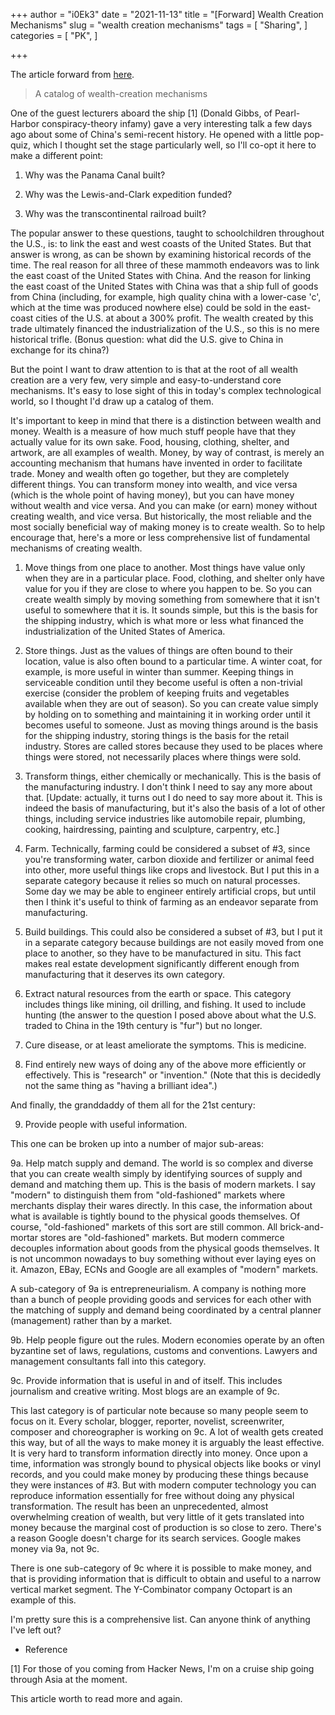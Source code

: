 +++
author = "i0Ek3"
date = "2021-11-13"
title = "[Forward] Wealth Creation Mechanisms"
slug = "wealth creation mechanisms"
tags = [
    "Sharing",
]
categories = [
    "PK",
]

+++


The article forward from [here](https://blog.rongarret.info/2009/10/catalog-of-wealth-creation-mechanisms.html).

> A catalog of wealth-creation mechanisms

One of the guest lecturers aboard the ship [1] (Donald Gibbs, of Pearl-Harbor conspiracy-theory infamy) gave a very interesting talk a few days ago about some of China's semi-recent history. He opened with a little pop-quiz, which I thought set the stage particularly well, so I'll co-opt it here to make a different point:

1. Why was the Panama Canal built?

2. Why was the Lewis-and-Clark expedition funded?

3. Why was the transcontinental railroad built?

The popular answer to these questions, taught to schoolchildren throughout the U.S., is: to link the east and west coasts of the United States. But that answer is wrong, as can be shown by examining historical records of the time. The real reason for all three of these mammoth endeavors was to link the east coast of the United States with China. And the reason for linking the east coast of the United States with China was that a ship full of goods from China (including, for example, high quality china with a lower-case 'c', which at the time was produced nowhere else) could be sold in the east-coast cities of the U.S. at about a 300% profit. The wealth created by this trade ultimately financed the industrialization of the U.S., so this is no mere historical trifle. (Bonus question: what did the U.S. give to China in exchange for its china?)

But the point I want to draw attention to is that at the root of all wealth creation are a very few, very simple and easy-to-understand core mechanisms. It's easy to lose sight of this in today's complex technological world, so I thought I'd draw up a catalog of them.

It's important to keep in mind that there is a distinction between wealth and money. Wealth is a measure of how much stuff people have that they actually value for its own sake. Food, housing, clothing, shelter, and artwork, are all examples of wealth. Money, by way of contrast, is merely an accounting mechanism that humans have invented in order to facilitate trade. Money and wealth often go together, but they are completely different things. You can transform money into wealth, and vice versa (which is the whole point of having money), but you can have money without wealth and vice versa. And you can make (or earn) money without creating wealth, and vice versa. But historically, the most reliable and the most socially beneficial way of making money is to create wealth. So to help encourage that, here's a more or less comprehensive list of fundamental mechanisms of creating wealth.

1. Move things from one place to another. Most things have value only when they are in a particular place. Food, clothing, and shelter only have value for you if they are close to where you happen to be. So you can create wealth simply by moving something from somewhere that it isn't useful to somewhere that it is. It sounds simple, but this is the basis for the shipping industry, which is what more or less what financed the industrialization of the United States of America.

2. Store things. Just as the values of things are often bound to their location, value is also often bound to a particular time. A winter coat, for example, is more useful in winter than summer. Keeping things in serviceable condition until they become useful is often a non-trivial exercise (consider the problem of keeping fruits and vegetables available when they are out of season). So you can create value simply by holding on to something and maintaining it in working order until it becomes useful to someone. Just as moving things around is the basis for the shipping industry, storing things is the basis for the retail industry. Stores are called stores because they used to be places where things were stored, not necessarily places where things were sold.

3. Transform things, either chemically or mechanically. This is the basis of the manufacturing industry. I don't think I need to say any more about that. [Update: actually, it turns out I do need to say more about it. This is indeed the basis of manufacturing, but it's also the basis of a lot of other things, including service industries like automobile repair, plumbing, cooking, hairdressing, painting and sculpture, carpentry, etc.]

4. Farm. Technically, farming could be considered a subset of #3, since you're transforming water, carbon dioxide and fertilizer or animal feed into other, more useful things like crops and livestock. But I put this in a separate category because it relies so much on natural processes. Some day we may be able to engineer entirely artificial crops, but until then I think it's useful to think of farming as an endeavor separate from manufacturing.

5. Build buildings. This could also be considered a subset of #3, but I put it in a separate category because buildings are not easily moved from one place to another, so they have to be manufactured in situ. This fact makes real estate development significantly different enough from manufacturing that it deserves its own category.

6. Extract natural resources from the earth or space. This category includes things like mining, oil drilling, and fishing. It used to include hunting (the answer to the question I posed above about what the U.S. traded to China in the 19th century is "fur") but no longer.

7. Cure disease, or at least ameliorate the symptoms. This is medicine.

8. Find entirely new ways of doing any of the above more efficiently or effectively. This is "research" or "invention." (Note that this is decidedly not the same thing as "having a brilliant idea".)

And finally, the granddaddy of them all for the 21st century:

9. Provide people with useful information.

This one can be broken up into a number of major sub-areas:

9a. Help match supply and demand. The world is so complex and diverse that you can create wealth simply by identifying sources of supply and demand and matching them up. This is the basis of modern markets. I say "modern" to distinguish them from "old-fashioned" markets where merchants display their wares directly. In this case, the information about what is available is tightly bound to the physical goods themselves. Of course, "old-fashioned" markets of this sort are still common. All brick-and-mortar stores are "old-fashioned" markets. But modern commerce decouples information about goods from the physical goods themselves. It is not uncommon nowadays to buy something without ever laying eyes on it. Amazon, EBay, ECNs and Google are all examples of "modern" markets.

A sub-category of 9a is entrepreneurialism. A company is nothing more than a bunch of people providing goods and services for each other with the matching of supply and demand being coordinated by a central planner (management) rather than by a market.

9b. Help people figure out the rules. Modern economies operate by an often byzantine set of laws, regulations, customs and conventions. Lawyers and management consultants fall into this category.

9c. Provide information that is useful in and of itself. This includes journalism and creative writing. Most blogs are an example of 9c.

This last category is of particular note because so many people seem to focus on it. Every scholar, blogger, reporter, novelist, screenwriter, composer and choreographer is working on 9c. A lot of wealth gets created this way, but of all the ways to make money it is arguably the least effective. It is very hard to transform information directly into money. Once upon a time, information was strongly bound to physical objects like books or vinyl records, and you could make money by producing these things because they were instances of #3. But with modern computer technology you can reproduce information essentially for free without doing any physical transformation. The result has been an unprecedented, almost overwhelming creation of wealth, but very little of it gets translated into money because the marginal cost of production is so close to zero. There's a reason Google doesn't charge for its search services. Google makes money via 9a, not 9c.

There is one sub-category of 9c where it is possible to make money, and that is providing information that is difficult to obtain and useful to a narrow vertical market segment. The Y-Combinator company Octopart is an example of this.

I'm pretty sure this is a comprehensive list. Can anyone think of anything I've left out?

- Reference

[1] For those of you coming from Hacker News, I'm on a cruise ship going through Asia at the moment.


This article worth to read more and again.
